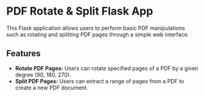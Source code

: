 # PDF Rotate & Split Flask App


This Flask application allows users to perform basic PDF manipulations such as rotating and splitting PDF pages through a simple web interface.

## Features

- **Rotate PDF Pages:** Users can rotate specified pages of a PDF by a given degree (90, 180, 270).
- **Split PDF Pages:** Users can extract a range of pages from a PDF to create a new PDF document.



